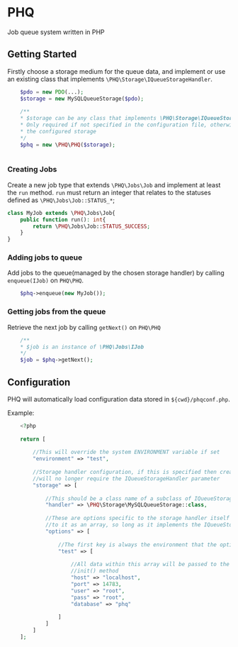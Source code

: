 # PHQ

Job queue system written in PHP

## Getting Started

Firstly choose a storage medium for the queue data, and implement or use an existing class that implements `\PHQ\Storage\IQueueStorageHandler`.

```php
    $pdo = new PDO(...);
    $storage = new MySQLQueueStorage($pdo);
    
    /**
    * $storage can be any class that implements \PHQ\Storage\IQueueStorageHandler
    * Only required if not specified in the configuration file, otherwise, this instance will override
    * the configured storage
    */
    $phq = new \PHQ\PHQ($storage);
    
```

### Creating Jobs

Create a new job type that extends `\PHQ\Jobs\Job` and implement at least the `run` method.
`run` must return an integer that relates to the statuses defined as `\PHQ\Jobs\Job::STATUS_*`;

```php
class MyJob extends \PHQ\Jobs\Job{
    public function run(): int{
        return \PHQ\Jobs\Job::STATUS_SUCCESS;
    }
}
```

### Adding jobs to queue

Add jobs to the queue(managed by the chosen storage handler) by calling `enqueue(IJob)` on `PHQ\PHQ`.

```php
    $phq->enqueue(new MyJob());
``` 

### Getting jobs from the queue

Retrieve the next job by calling `getNext()` on `PHQ\PHQ`

```php
    /**
    * $job is an instance of \PHQ\Jobs\IJob
    */
    $job = $phq->getNext();
```

## Configuration

PHQ will automatically load configuration data stored in `${cwd}/phqconf.php`.

Example:
```php
    <?php
    
    return [
        
        //This will override the system ENVIRONMENT variable if set 
        "environment" => "test",
        
        //Storage handler configuration, if this is specified then creating a new instance of PHQ
        //will no longer require the IQueueStorageHandler parameter  
        "storage" => [
            
            //This should be a class name of a subclass of IQueueStorageHandler
            "handler" => \PHQ\Storage\MySQLQueueStorage::class,
            
            //These are options specific to the storage handler itself and will be passed directly 
            //to it as an array, so long as it implements the IQueueStorageConfigurable interface
            "options" => [
                 
                //The first key is always the environment that the options should be valid for
                "test" => [
                    
                    //All data within this array will be passed to the IQueueStorageConfigurable 
                    //init() method
                    "host" => "localhost",
                    "port" => 14783,
                    "user" => "root",
                    "pass" => "root",
                    "database" => "phq"
                    
                ] 
            ]
        ]
    ];
```

